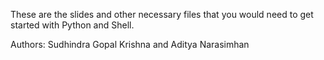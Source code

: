 
These are the slides and other necessary files that you would need to get started with Python and Shell. 

Authors: Sudhindra Gopal Krishna and Aditya Narasimhan
